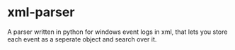 # xml-parser
A parser written in python for windows event logs in xml, that lets you store each event as a seperate object and search over it.
